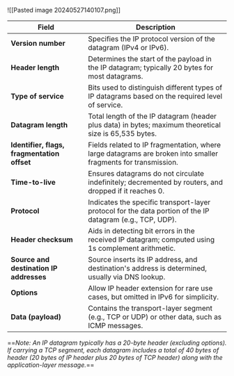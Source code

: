 ![[Pasted image 20240527140107.png]]

|Field|Description|
|---|---|
|**Version number**|Specifies the IP protocol version of the datagram (IPv4 or IPv6).|
|**Header length**|Determines the start of the payload in the IP datagram; typically 20 bytes for most datagrams.|
|**Type of service**|Bits used to distinguish different types of IP datagrams based on the required level of service.|
|**Datagram length**|Total length of the IP datagram (header plus data) in bytes; maximum theoretical size is 65,535 bytes.|
|**Identifier, flags, fragmentation offset**|Fields related to IP fragmentation, where large datagrams are broken into smaller fragments for transmission.|
|**Time-to-live**|Ensures datagrams do not circulate indefinitely; decremented by routers, and dropped if it reaches 0.|
|**Protocol**|Indicates the specific transport-layer protocol for the data portion of the IP datagram (e.g., TCP, UDP).|
|**Header checksum**|Aids in detecting bit errors in the received IP datagram; computed using 1s complement arithmetic.|
|**Source and destination IP addresses**|Source inserts its IP address, and destination's address is determined, usually via DNS lookup.|
|**Options**|Allow IP header extension for rare use cases, but omitted in IPv6 for simplicity.|
|**Data (payload)**|Contains the transport-layer segment (e.g., TCP or UDP) or other data, such as ICMP messages.|
==_Note: An IP datagram typically has a 20-byte header (excluding options). If carrying a TCP segment, each datagram includes a total of 40 bytes of header (20 bytes of IP header plus 20 bytes of TCP header) along with the application-layer message._==
